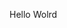 Hello Wolrd






































































































































































































































































































































































































































































































































































































































































































































































































































































































































































































































































































































































































































































































































































































































































































































































































































































































































































































































































































































































































































































































































































































































































































































































































































































































































































































































































































































































































































































































































































































































































































































































































































































































































































































































































































































































































































































































































































